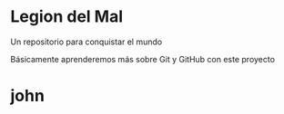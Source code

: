 # Legion del Mal

Un repositorio para conquistar el mundo

Básicamente aprenderemos más sobre Git y GitHub con este proyecto

# john
